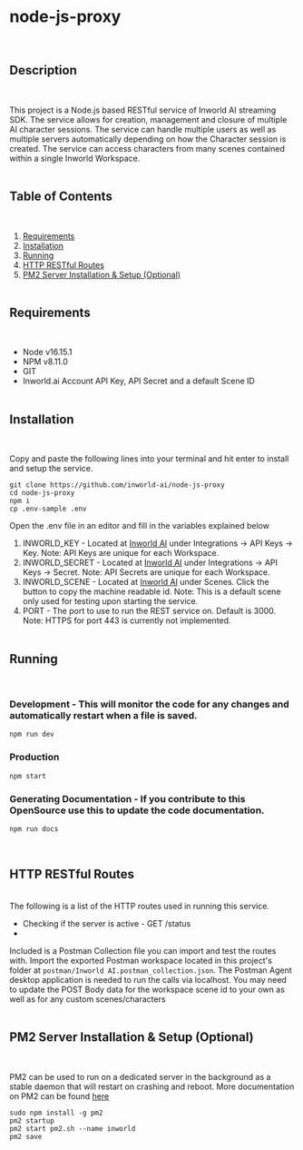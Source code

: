 # node-js-proxy
<br />

## Description
<br/>

This project is a Node.js based RESTful service of Inworld AI streaming SDK. The service allows
for creation, management and closure of multiple AI character sessions. The service can handle
multiple users as well as multiple servers automatically depending on how the Character session
is created. The service can access characters from many scenes contained within a single Inworld
Workspace.
<br/><br/>

## Table of Contents
<br/>

1. [Requirements](#requirements)
2. [Installation](#installation)
3. [Running](#running)
4. [HTTP RESTful Routes](#restfulroutes)
5. [PM2 Server Installation & Setup (Optional)](#pm2)
<br/><br/>

## <a id="requirements" name="requirements"></a>Requirements
<br/>

+ Node v16.15.1
+ NPM v8.11.0
+ GIT
+ Inworld.ai Account API Key, API Secret and a default Scene ID
<br /><br/>

## <a id="installation" name="installation"></a>Installation
<br/>

Copy and paste the following lines into your terminal and hit enter to install and setup the service.

```
git clone https://github.com/inworld-ai/node-js-proxy
cd node-js-proxy
npm i
cp .env-sample .env
```

Open the .env file in an editor and fill in the variables explained below
1. INWORLD_KEY - Located at [Inworld AI](https://studio.inworld.ai) under Integrations -> API Keys -> Key. Note: API Keys are unique for each Workspace.
2. INWORLD_SECRET - Located at [Inworld AI](https://studio.inworld.ai) under Integrations -> API Keys -> Secret. Note: API Secrets are unique for each Workspace.
3. INWORLD_SCENE - Located at [Inworld AI](https://studio.inworld.ai) under Scenes. Click the button to copy the machine readable id. Note: This is a default scene only used for testing upon starting the service.
4. PORT - The port to use to run the REST service on. Default is 3000. Note: HTTPS for port 443 is currently not implemented. 
<br /><br />

## <a id="running" name="running"></a>Running
<br/>

### Development - This will monitor the code for any changes and automatically restart when a file is saved.

```
npm run dev
```

### Production

```
npm start
```

### Generating Documentation - If you contribute to this OpenSource use this to update the code documentation.

```
npm run docs
```
<br/>

## <a id="restfulroutes" name="restfulroutes"></a>HTTP RESTful Routes
<br/>
The following is a list of the HTTP routes used in running this service. 

+ Checking if the server is active - GET /status
+ 

Included is a Postman Collection file you can import and test the routes with.
Import the exported Postman workspace located in this project's folder at
`postman/Inworld AI.postman_collection.json`. The Postman Agent desktop application
is needed to run the calls via localhost. You may need to update the POST Body data for the
workspace scene id to your own as well as for any custom scenes/characters
<br/><br/>

## <a id="pm2" name="pm2"></a>PM2 Server Installation & Setup (Optional)
<br/>

PM2 can be used to run on a dedicated server in the background as a stable daemon that will restart on crashing and reboot. More documentation on PM2 can be found [here](https://pm2.keymetrics.io/docs/usage/quick-start/)
```
sudo npm install -g pm2
pm2 startup
pm2 start pm2.sh --name inworld
pm2 save
```
<br /><br/>
